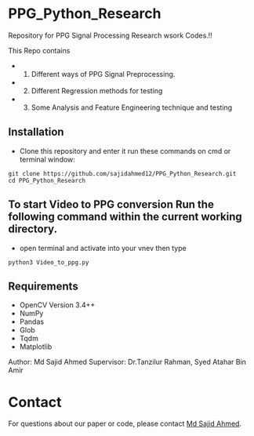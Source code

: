 # PPG_Python_Research

Repository for PPG Signal Processing Research wsork Codes.!! 

This Repo contains 
* 1. Different ways of PPG Signal Preprocessing. 
* 2. Different Regression methods for testing  
* 3. Some Analysis and Feature Engineering technique and testing

## Installation
 - Clone this repository and enter it run these commands on cmd or terminal window:
```Shell
git clone https://github.com/sajidahmed12/PPG_Python_Research.git
cd PPG_Python_Research
```

## To start Video to PPG conversion Run the following command within the current working directory. 

- open terminal and activate into your vnev then type 
```Shell
python3 Video_to_ppg.py
``` 



## Requirements
* OpenCV Version 3.4++
* NumPy
* Pandas
* Glob
* Tqdm
* Matplotlib


Author: Md Sajid Ahmed
Supervisor: Dr.Tanzilur Rahman, Syed Atahar Bin Amir

# Contact
For questions about our paper or code, please contact [Md Sajid Ahmed](mailto:sajid.ahmed1@northsouth.edu).


